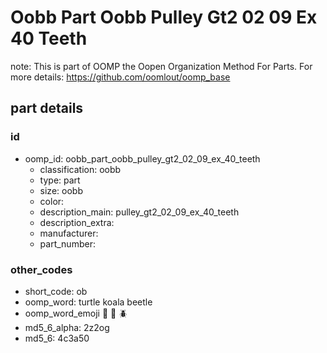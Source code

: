 # Oobb Part Oobb Pulley Gt2 02 09 Ex 40 Teeth  

note: This is part of OOMP the Oopen Organization Method For Parts. For more details: https://github.com/oomlout/oomp_base

##  part details





### id
* oomp_id: oobb_part_oobb_pulley_gt2_02_09_ex_40_teeth
  * classification: oobb
  * type: part
  * size: oobb
  * color: 
  * description_main: pulley_gt2_02_09_ex_40_teeth
  * description_extra: 
  * manufacturer: 
  * part_number: 

### other_codes
* short_code: ob
* oomp_word: turtle koala beetle
* oomp_word_emoji :turtle: :koala: :beetle:
* md5_6_alpha: 2z2og
* md5_6: 4c3a50